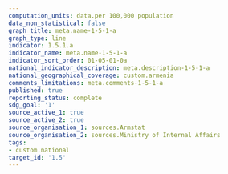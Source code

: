 ```yaml
---
computation_units: data.per 100,000 population
data_non_statistical: false
graph_title: meta.name-1-5-1-a
graph_type: line
indicator: 1.5.1.a
indicator_name: meta.name-1-5-1-a
indicator_sort_order: 01-05-01-0a
national_indicator_description: meta.description-1-5-1-a
national_geographical_coverage: custom.armenia
comments_limitations: meta.comments-1-5-1-a
published: true
reporting_status: complete
sdg_goal: '1'
source_active_1: true
source_active_2: true
source_organisation_1: sources.Armstat
source_organisation_2: sources.Ministry of Internal Affairs
tags:
- custom.national
target_id: '1.5'
---
```

